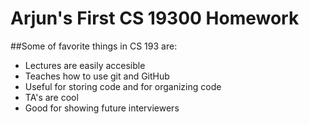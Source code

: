 # Arjun's First CS 19300 Homework


##Some of favorite things in CS 193 are:

- Lectures are easily accesible 
- Teaches how to use git and GitHub
- Useful for storing code and for organizing code
- TA's are cool
- Good for showing future interviewers 


